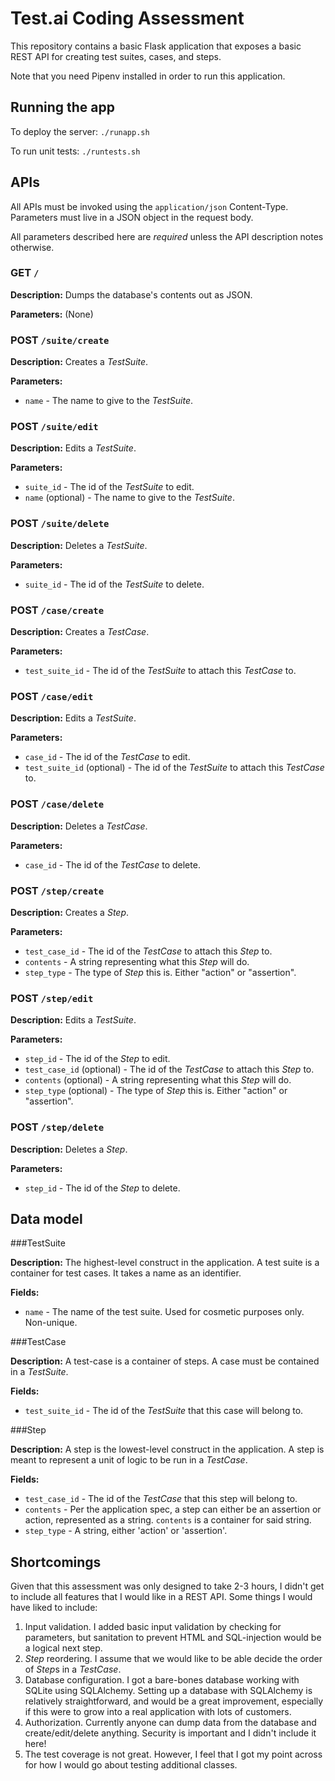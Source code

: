 # Test.ai Coding Assessment

This repository contains a basic Flask application that exposes a basic REST API for
creating test suites, cases, and steps.

Note that you need Pipenv installed in order to run this application.

## Running the app

To deploy the server: `./runapp.sh`

To run unit tests: `./runtests.sh`

## APIs

All APIs must be invoked using the `application/json` Content-Type. Parameters must live in a JSON
object in the request body.

All parameters described here are *required* unless the API description notes otherwise.

### GET `/`
**Description:** Dumps the database's contents out as JSON.

**Parameters:** (None)

### POST `/suite/create`
**Description:** Creates a *TestSuite*.

**Parameters:**
 * `name` - The name to give to the *TestSuite*.

### POST `/suite/edit`
**Description:** Edits a *TestSuite*.

**Parameters:**
 * `suite_id` - The id of the *TestSuite* to edit.
 * `name` (optional) - The name to give to the *TestSuite*.

### POST `/suite/delete`
**Description:** Deletes a *TestSuite*.

**Parameters:**
 * `suite_id` - The id of the *TestSuite* to delete.

### POST `/case/create`
**Description:** Creates a *TestCase*.

**Parameters:**
 * `test_suite_id` - The id of the *TestSuite* to attach this *TestCase* to.

### POST `/case/edit`
**Description:** Edits a *TestSuite*.

**Parameters:**
 * `case_id` - The id of the *TestCase* to edit.
 * `test_suite_id` (optional) - The id of the *TestSuite* to attach this *TestCase* to.

### POST `/case/delete`
**Description:** Deletes a *TestCase*.

**Parameters:**
 * `case_id` - The id of the *TestCase* to delete.

### POST `/step/create`
**Description:** Creates a *Step*.

**Parameters:**
 * `test_case_id` - The id of the *TestCase* to attach this *Step* to.
 * `contents` - A string representing what this *Step* will do.
 * `step_type` - The type of *Step* this is. Either "action" or "assertion".

### POST `/step/edit`
**Description:** Edits a *TestSuite*.

**Parameters:**
 * `step_id` - The id of the *Step* to edit.
 * `test_case_id` (optional) - The id of the *TestCase* to attach this *Step* to.
 * `contents` (optional) - A string representing what this *Step* will do.
 * `step_type` (optional) - The type of *Step* this is. Either "action" or "assertion".

### POST `/step/delete`
**Description:** Deletes a *Step*.

**Parameters:**
 * `step_id` - The id of the *Step* to delete.

## Data model
###TestSuite

**Description:** The highest-level construct in the application. A test suite is a container
for test cases. It takes a name as an identifier.

**Fields:**
 * `name` - The name of the test suite. Used for cosmetic purposes only. Non-unique.

###TestCase

**Description:** A test-case is a container of steps. A case must be contained in a *TestSuite*.

**Fields:**
 * `test_suite_id` - The id of the *TestSuite* that this case will belong to.

###Step

**Description:** A step is the lowest-level construct in the application. A step is meant
to represent a unit of logic to be run in a *TestCase*.

**Fields:**
 * `test_case_id` - The id of the *TestCase* that this step will belong to.
 * `contents` - Per the application spec, a step can either be an assertion or action, represented as a string.
    `contents` is a container for said string.
 * `step_type` - A string, either 'action' or 'assertion'.


## Shortcomings
Given that this assessment was only designed to take 2-3 hours, I didn't get to include
all features that I would like in a REST API. Some things I would have liked to include:

1. Input validation. I added basic input validation by checking for parameters, but sanitation
  to prevent HTML and SQL-injection would be a logical next step.
2. *Step* reordering. I assume that we would like to be able decide the order of *Step*s in a 
  *TestCase*.
3. Database configuration. I got a bare-bones database working with SQLite using SQLAlchemy.
  Setting up a database with SQLAlchemy is relatively straightforward, and would be a great improvement, 
  especially if this were to grow into a real application with lots of customers.
4. Authorization. Currently anyone can dump data from the database and create/edit/delete anything.
  Security is important and I didn't include it here!
5. The test coverage is not great. However, I feel that I got my point across for how I would go about testing
  additional classes.